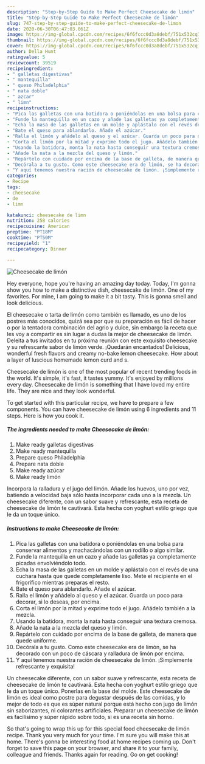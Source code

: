 ```yaml
---
description: "Step-by-Step Guide to Make Perfect Cheesecake de limón"
title: "Step-by-Step Guide to Make Perfect Cheesecake de limón"
slug: 747-step-by-step-guide-to-make-perfect-cheesecake-de-limon
date: 2020-06-30T06:47:03.061Z
image: https://img-global.cpcdn.com/recipes/6f6fccc0d3a8debf/751x532cq70/cheesecake-de-limon-foto-principal.jpg
thumbnail: https://img-global.cpcdn.com/recipes/6f6fccc0d3a8debf/751x532cq70/cheesecake-de-limon-foto-principal.jpg
cover: https://img-global.cpcdn.com/recipes/6f6fccc0d3a8debf/751x532cq70/cheesecake-de-limon-foto-principal.jpg
author: Della Hunt
ratingvalue: 5
reviewcount: 39519
recipeingredient:
- " galletas digestivas"
- " mantequilla"
- " queso Philadelphia"
- " nata doble"
- " azcar"
- " limn"
recipeinstructions:
- "Pica las galletas con una batidora o poniéndolas en una bolsa para conservar alimentos y machacándolas con un rodillo o algo similar."
- "Funde la mantequilla en un cazo y añade las galletas ya completamente picadas envolviéndolo todo."
- "Echa la masa de las galletas en un molde y aplástalo con el revés de una cuchara hasta que quede completamente liso. Mete el recipiente en el frigorífico mientras preparas el resto."
- "Bate el queso para ablandarlo. Añade el azúcar."
- "Ralla el limón y añádelo al queso y el azúcar. Guarda un poco para decorar, si lo deseas, por encima."
- "Corta el limón por la mitad y exprime todo el jugo. Añádelo también a la mezcla."
- "Usando la batidora, monta la nata hasta conseguir una textura cremosa."
- "Añade la nata a la mezcla del queso y limón."
- "Repártelo con cuidado por encima de la base de galleta, de manera que quede uniforme."
- "Decórala a tu gusto. Como este cheesecake era de limón, se ha decorado con un poco de cáscara y ralladura de limón por encima."
- "Y aquí tenemos nuestra ración de cheesecake de limón. ¡Simplemente refrescante y exquisita!"
categories:
- Recipe
tags:
- cheesecake
- de
- limn

katakunci: cheesecake de limn 
nutrition: 258 calories
recipecuisine: American
preptime: "PT18M"
cooktime: "PT50M"
recipeyield: "1"
recipecategory: Dinner

---
```



![Cheesecake de limón](https://img-global.cpcdn.com/recipes/6f6fccc0d3a8debf/751x532cq70/cheesecake-de-limon-foto-principal.jpg)

Hey everyone, hope you're having an amazing day today. Today, I'm gonna show you how to make a distinctive dish, cheesecake de limón. One of my favorites. For mine, I am going to make it a bit tasty. This is gonna smell and look delicious.

El cheesecake o tarta de limón como también es llamado, es uno de los postres más conocidos, quizá sea por que su preparación es fácil de hacer o por la tentadora combinación del agrio y dulce, sin embargo la receta que les voy a compartir es sin lugar a dudas la mejor de cheesecake de limón. Deleita a tus invitados en tu próxima reunión con este exquisito cheesecake y su refrescante sabor de limón verde. ¡Quedarán encantados! Delicious, wonderful fresh flavors and creamy no-bake lemon cheesecake. How about a layer of luscious homemade lemon curd and s.

Cheesecake de limón is one of the most popular of recent trending foods in the world. It's simple, it's fast, it tastes yummy. It's enjoyed by millions every day. Cheesecake de limón is something that I have loved my entire life. They are nice and they look wonderful.


To get started with this particular recipe, we have to prepare a few components. You can have cheesecake de limón using 6 ingredients and 11 steps. Here is how you cook it.

<!--inarticleads1-->

##### The ingredients needed to make Cheesecake de limón:

1. Make ready  galletas digestivas
1. Make ready  mantequilla
1. Prepare  queso Philadelphia
1. Prepare  nata doble
1. Make ready  azúcar
1. Make ready  limón


Incorpora la ralladura y el jugo del limón. Añade los huevos, uno por vez, batiendo a velocidad baja sólo hasta incorporar cada uno a la mezcla. Un cheesecake diferente, con un sabor suave y refrescante, esta receta de cheesecake de limón te cautivará. Esta hecha con yoghurt estilo griego que le da un toque único. 

<!--inarticleads2-->

##### Instructions to make Cheesecake de limón:

1. Pica las galletas con una batidora o poniéndolas en una bolsa para conservar alimentos y machacándolas con un rodillo o algo similar.
1. Funde la mantequilla en un cazo y añade las galletas ya completamente picadas envolviéndolo todo.
1. Echa la masa de las galletas en un molde y aplástalo con el revés de una cuchara hasta que quede completamente liso. Mete el recipiente en el frigorífico mientras preparas el resto.
1. Bate el queso para ablandarlo. Añade el azúcar.
1. Ralla el limón y añádelo al queso y el azúcar. Guarda un poco para decorar, si lo deseas, por encima.
1. Corta el limón por la mitad y exprime todo el jugo. Añádelo también a la mezcla.
1. Usando la batidora, monta la nata hasta conseguir una textura cremosa.
1. Añade la nata a la mezcla del queso y limón.
1. Repártelo con cuidado por encima de la base de galleta, de manera que quede uniforme.
1. Decórala a tu gusto. Como este cheesecake era de limón, se ha decorado con un poco de cáscara y ralladura de limón por encima.
1. Y aquí tenemos nuestra ración de cheesecake de limón. ¡Simplemente refrescante y exquisita!


Un cheesecake diferente, con un sabor suave y refrescante, esta receta de cheesecake de limón te cautivará. Esta hecha con yoghurt estilo griego que le da un toque único. Ponerlas en la base del molde. Este cheesecake de limón es ideal como postre para degustar después de las comidas, y lo mejor de todo es que es súper natural porque está hecho con jugo de limón sin saborizantes, ni colorantes artificiales. Preparar un cheesecake de limón es facilísimo y súper rápido sobre todo, si es una receta sin horno. 

So that's going to wrap this up for this special food cheesecake de limón recipe. Thank you very much for your time. I'm sure you will make this at home. There's gonna be interesting food at home recipes coming up. Don't forget to save this page on your browser, and share it to your family, colleague and friends. Thanks again for reading. Go on get cooking!
